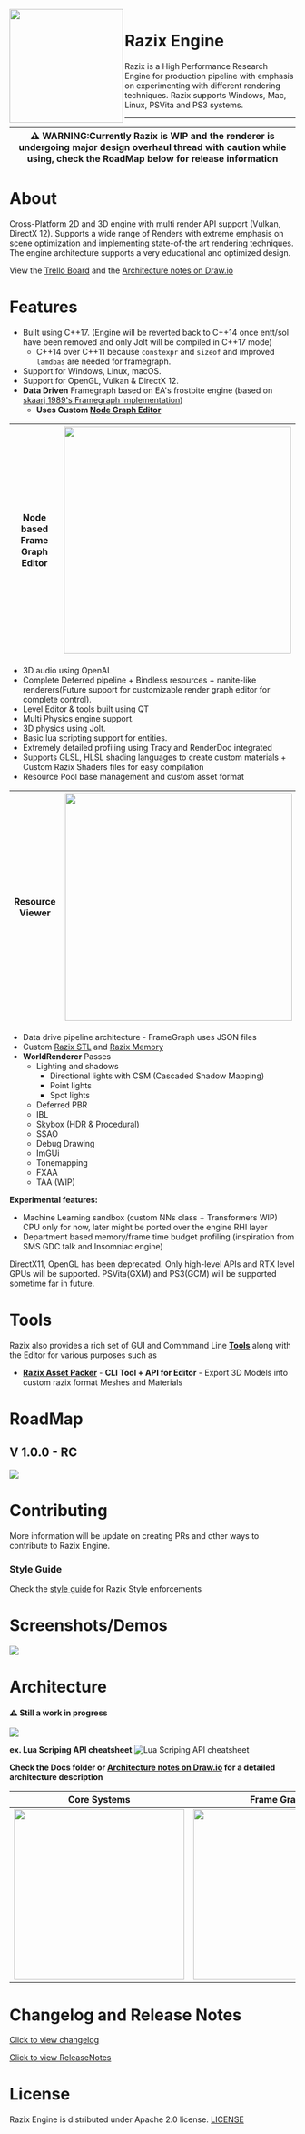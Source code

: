 <br>
<img width=200" align="left" src="https://github.com/Pikachuxxxx/Razix/blob/master/Branding/RazixLogo.png"> <h1> Razix Engine </h1>
Razix is a High Performance Research Engine for production pipeline with emphasis on experimenting with different rendering techniques. Razix supports Windows, Mac, Linux, PSVita and PS3 systems.

 ---

|:warning: WARNING:Currently Razix is WIP and the renderer is undergoing major design overhaul thread with caution while using, check the RoadMap below for release information |
| --- |

# About
Cross-Platform 2D and 3D engine with multi render API support (Vulkan, DirectX 12). Supports a wide range of Renders with extreme emphasis on scene optimization and implementing state-of-the art rendering techniques. The engine architecture supports a very educational and optimized design.

View the [Trello Board](https://trello.com/b/yvWKH1Xr/razix-engine) and the [Architecture notes on Draw.io](https://drive.google.com/file/d/1y5ZFf-h02z3cx6WmUzR8giKScvORzmwx/view?usp=sharing)

# Features
- Built using C++17. (Engine will be reverted back to C++14 once entt/sol have been removed and only Jolt will be compiled in C++17 mode)
	- C++14 over C++11 because `constexpr` and `sizeof` and improved `lamdbas` are needed for framegraph.
- Support for Windows, Linux, macOS.
- Support for OpenGL, Vulkan & DirectX 12.
- **Data Driven** Framegraph based on EA's frostbite engine (based on [skaarj
1989's Framegraph implementation](https://github.com/skaarj1989/FrameGraph))  
    - **Uses Custom [Node Graph Editor](https://github.com/Pikachuxxxx/QtNodeGraph)**

| Node based <br /> Frame Graph Editor  | <img src="./Branding/DemoImages/ReleaseNotes/Frame_Graph_Editor_design_demo_5.png" width="400"> |  
| ------------- | ------------- |

- 3D audio using OpenAL
- Complete Deferred pipeline + Bindless resources + nanite-like renderers(Future support for customizable render graph editor for complete control).
- Level Editor & tools built using QT
- Multi Physics engine support.
- 3D physics using Jolt.
- Basic lua scripting support for entities.
- Extremely detailed profiling using Tracy and RenderDoc integrated
- Supports GLSL, HLSL shading languages to create custom materials + Custom Razix Shaders files for easy compilation
- Resource Pool base management and custom asset format

| Resource Viewer | <img src="./Branding/DemoImages/ReleaseNotes/ResourceViewerPreview_2_Full.png" width="400"> |  
| ------------- | ------------- |

- Data drive pipeline architecture - FrameGraph uses JSON files
- Custom [Razix STL](https://github.com/Pikachuxxxx/RZSTL) and [Razix Memory](https://github.com/Pikachuxxxx/RazixMemory)
- **WorldRenderer** Passes
	- Lighting and shadows 
		- Directional lights with CSM (Cascaded Shadow Mapping)
		- Point lights
		- Spot lights
	- Deferred PBR 
	- IBL
	- Skybox (HDR & Procedural)
	- SSAO
	- Debug Drawing
	- ImGUi
	- Tonemapping
	- FXAA
	- TAA (WIP)

**Experimental features:**
  - Machine Learning sandbox (custom NNs class + Transformers WIP) CPU only for now, later might be ported over the engine RHI layer
  - Department based memory/frame time budget profiling (inspiration from SMS GDC talk and Insomniac engine)

DirectX11, OpenGL has been deprecated. Only high-level APIs and RTX level GPUs will be supported. PSVita(GXM) and PS3(GCM) will be supported sometime far in future.

# Tools
Razix also provides a rich set of GUI and Commmand Line [**Tools**](https://github.com/Pikachuxxxx/Razix/tree/master/Tools) along with the Editor for various purposes such as
- [**Razix Asset Packer**](https://github.com/Pikachuxxxx/RazixAssetPacker) - **CLI Tool + API for Editor** - Export 3D Models into custom razix format Meshes and Materials


# RoadMap

## V 1.0.0 - RC
![](./Docs/Architecture/RazixEngine-RoadMap-V1.0.0RC.png)

# Contributing
More information will be update on creating PRs and other ways to contribute to Razix Engine.
### Style Guide
Check the [style guide](./Docs/RazixStyleGuide.md) for Razix Style enforcements

# Screenshots/Demos
<img src="./Branding/DemoImages/ReleaseNotes/Razix Engine Editor 4_13_2024 7_14_21 PM.png">

# Architecture

#### :warning: Still a work in progress
![](./Docs/Architecture/RazixEngine-Architecture-V.1.0.0.RC.png)

**ex. Lua Scriping API cheatsheet** ![Lua Scriping API cheatsheet](./Docs/RazixLuaScriptingAPICheatSheet.png)

**Check the Docs folder or [Architecture notes on Draw.io](https://drive.google.com/file/d/1y5ZFf-h02z3cx6WmUzR8giKScvORzmwx/view?usp=sharing) for a detailed architecture description**

| Core Systems | Frame Graph |
| ----------- | ---------- |
| <img src="./Docs/Architecture/RazixEngine-CoreSystems.png" width="300">  |  <img src="./Docs/Architecture/Razix Engine-FrameGraph.png" width="300"> |

# Changelog and Release Notes

[Click to view changelog](./Docs/CHANGELOG.md)

[Click to view ReleaseNotes](./Docs/ReleaseNotes.md)

# License
Razix Engine is distributed under Apache 2.0 license. [LICENSE](https://github.com/Pikachuxxxx/Razix/blob/master/LICENSE)
